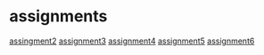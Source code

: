 # assignments
[assingment2](https://github.com/Niels213/assignments/blob/master/assignment2%20(1)%20(1).ipynb)
[assignment3](https://github.com/Niels213/assignments/blob/master/assignment3%20(1).ipynb)
[assignment4](https://github.com/Niels213/assignments/blob/master/assignment%204.ipynb)
[assignment5](https://github.com/Niels213/assignments/blob/master/Graded_assignment1(1).ipynb)
[assignment6](https://github.com/Niels213/assignments/blob/master/Graded_assignment2.ipynb)
